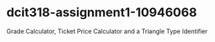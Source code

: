 # dcit318-assignment1-10946068
Grade Calculator, Ticket Price Calculator and a Triangle  Type Identifier
